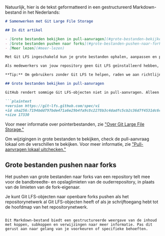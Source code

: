 Natuurlijk, hier is de tekst geformatteerd in een gestructureerd Markdown-bestand in het Nederlands:

```markdown
# Samenwerken met Git Large File Storage

## In dit artikel

- [Grote bestanden bekijken in pull-aanvragen](#grote-bestanden-bekijken-in-pull-aanvragen)
- [Grote bestanden pushen naar forks](#grote-bestanden-pushen-naar-forks)
- [Meer lezen](#meer-lezen)

Met Git LFS ingeschakeld kun je grote bestanden ophalen, aanpassen en pushen, net zoals je zou verwachten bij elk bestand dat Git beheert. Echter, een gebruiker die geen Git LFS heeft geïnstalleerd, zal een andere workflow ervaren.

Als medewerkers van jouw repository geen Git LFS geïnstalleerd hebben, zullen ze geen toegang hebben tot het originele grote bestand. Als ze proberen jouw repository te klonen, zullen ze alleen de pointerbestanden ophalen en geen toegang hebben tot enige werkelijke data.

**Tip:** Om gebruikers zonder Git LFS te helpen, raden we aan richtlijnen voor repositorybijdragers in te stellen die beschrijven hoe ze met grote bestanden kunnen werken. Bijvoorbeeld, je kunt bijdragers vragen om grote bestanden niet te wijzigen, of om wijzigingen te uploaden naar een bestandsdelingsdienst zoals Dropbox of Google Drive. Voor meer informatie, zie ["Richtlijnen instellen voor repositorybijdragers."](#meer-lezen)

## Grote bestanden bekijken in pull-aanvragen

GitHub rendert sommige Git LFS-objecten niet in pull-aanvragen. Alleen het pointerbestand wordt getoond, met inhoud vergelijkbaar met het volgende:

```plaintext
+version https://git-lfs.github.com/spec/vi
+id sha256:7194bdd797bde471a6e29b4fa9c8c2278b3c4dadfc5cb2c36d7f4531dc6cb8f
+size 17330
```

Voor meer informatie over pointerbestanden, zie ["Over Git Large File Storage."](#over-git-large-file-storage)

Om wijzigingen in grote bestanden te bekijken, check de pull-aanvraag lokaal om de verschillen te bekijken. Voor meer informatie, zie ["Pull-aanvragen lokaal uitchecken."](#meer-lezen)

## Grote bestanden pushen naar forks

Het pushen van grote bestanden naar forks van een repository telt mee voor de bandbreedte- en opslaglimieten van de ouderrepository, in plaats van de limieten van de fork-eigenaar.

Je kunt Git LFS-objecten naar openbare forks pushen als het repositorynetwerk al Git LFS-objecten heeft of als je schrijftoegang hebt tot de hoofdmap van het repositorynetwerk.
```

Dit Markdown-bestand biedt een gestructureerde weergave van de inhoud met koppen, subkoppen en verwijzingen naar meer informatie. Pas dit gerust aan naar gelang van je voorkeuren of specifieke behoeften.